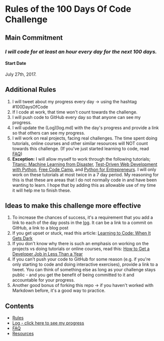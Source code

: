 # Rules of the 100 Days Of Code Challenge

## Main Commitment
### *I will code for at least an hour every day for the next 100 days.*

#### Start Date
July 27th, 2017.

## Additional Rules
1. I will tweet about my progress every day -> using the hashtag #100DaysOfCode
2. If I code at work, that time won't count towards the challenge.
3. I will push code to GitHub every day so that anyone can see my progress.
4. I will update the (Log)[log.md] with the day's progress and provide a link so that others can see my progress.
5. I will work on real projects, facing real challenges. The time spent doing tutorials, online courses and other similar resources will NOT count towards this challenge. (If you've just started learning to code, read [FAQ](FAQ.md))
  1. **Exception:** I will allow myself to work through the following tutorials; [Titanic: Machine Learning from Disaster](https://www.kaggle.com/c/titanic#tutorials), [Test-Driven Web Development with Python](http://www.obeythetestinggoat.com/pages/book.html#toc), [Free Code Camp](https://www.freecodecamp.org/), and [Python for Entrepreneurs](https://training.talkpython.fm/courses/details/python-for-entrepreneurs-build-and-launch-your-online-business).  I will only work on these tutorials at most twice in a 7 day period.  My reasoning for this is that these are areas that I do not normally code in and have been wanting to learn.  I hope that by adding this as allowable use of my time it will help me to finish these.


## Ideas to make this challenge more effective
1. To increase the chances of success, it's a requirement that you add a link to each of the day posts in the [log](log.md). It can be a link to a commit on GitHub, a link to a blog post
2. If you get upset or stuck, read this article: [Learning to Code: When It Gets Dark](https://medium.freecodecamp.com/learning-to-code-when-it-gets-dark-e485edfb58fd)
3. If you don't know why there is such an emphasis on working on the projects vs doing tutorials or online courses, read this: [How to Get a Developer Job in Less Than a Year](https://medium.freecodecamp.com/how-to-get-a-developer-job-in-less-than-a-year-c27bbfe71645)
4. If you can't push your code to GitHub for some reason (e.g. if you're only starting to code and doing interactive exercises), provide a link to a tweet. You can think of something else as long as your challenge stays public - and you get the benefit of being committed to it and accountable for your progress.
5. Another good bonus of forking this repo -> if you haven't worked with Markdown before, it's a good way to practice.

## Contents
* [Rules](rules.md)
* [Log - click here to see my progress](log.md)
* [FAQ](FAQ.md)
* [Resources](resources.md)
